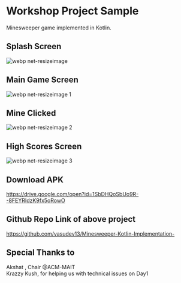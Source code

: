 # Workshop Project Sample
Minesweeper game implemented in Kotlin.  

## Splash Screen
![webp net-resizeimage](https://user-images.githubusercontent.com/30664477/37972507-23a9e996-31f6-11e8-81e8-4cb37e1f78a8.png)

## Main Game Screen
![webp net-resizeimage 1](https://user-images.githubusercontent.com/30664477/37972651-6c10e0d6-31f6-11e8-967a-d388ab78591a.png)

## Mine Clicked
![webp net-resizeimage 2](https://user-images.githubusercontent.com/30664477/37972728-932682de-31f6-11e8-9ac5-fc61b9127b95.png)

## High Scores Screen
![webp net-resizeimage 3](https://user-images.githubusercontent.com/30664477/37972813-c5178f7c-31f6-11e8-8029-f4c20c3ad0b6.png)

## Download APK
https://drive.google.com/open?id=1SbDHQoSbUo9R--8FEYRIdzK9fx5oRowO

## Github Repo Link of above project
https://github.com/vasudev13/Minesweeper-Kotlin-Implementation-

## Special Thanks to
Akshat , Chair @ACM-MAIT  
Krazzy Kush, for helping us with technical issues on Day1
